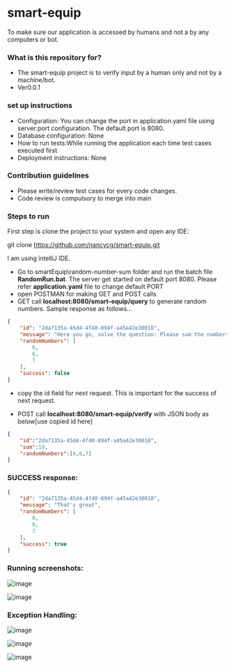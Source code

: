 # smart-equip
To make sure our application is accessed by humans and not a by any computers or bot.

### What is this repository for? ###

* The smart-equip project is to verify input by a human only and not by a machine/bot.
* Ver0.0.1

### set up instructions ###

* Configuration: You can change the port in application.yaml file using server:port configuration. The default port is 8080.
* Database configuration: None
* How to run tests:While running the application each time test cases executed first
* Deployment instructions: None

### Contribution guidelines ###

* Please write/review test cases for every code changes.
* Code review is compulsory to merge into main


### Steps to run

First step is clone the project to your system and open any IDE:

git clone https://github.com/nancycg/smart-equip.git

I am using intelliJ IDE.

* Go to smartEquip\random-number-sum folder and run the batch file  **RandomRun.bat**. The server get started on default port 8080. Please refer **application.yaml** file to change default PORT
* open POSTMAN for making GET and POST calls
* GET call **localhost:8080/smart-equip/query** to generate random numbers. Sample response as follows...

```json
{
    "id": "2da7135a-45d4-4f40-894f-a45a42e30018",
    "message": "Here you go, solve the question: Please sum the numbers [6, 6, 7]",
    "randomNumbers": [
        6,
        6,
        7
    ],
    "success": false
}
```


* copy the id field for next request. This is important for the success of next request.


* POST call **localhost:8080/smart-equip/verify** with JSON body as below[use copied id here]

```json
{
    "id":"2da7135a-45d4-4f40-894f-a45a42e30018",
    "sum":19,
    "randomNumbers":[6,6,7]
}
```


### SUCCESS response:

```json
{
    "id": "2da7135a-45d4-4f40-894f-a45a42e30018",
    "message": "That's great",
    "randomNumbers": [
        6,
        6,
        7
    ],
    "success": true
}
```

### Running screenshots:

![image](https://user-images.githubusercontent.com/20887138/181005126-9a3e5f6b-6482-4cd6-bead-f645c56910cb.png)

![image](https://user-images.githubusercontent.com/20887138/181005224-ed5f62f0-c53e-4f23-b5cd-73ac9621685b.png)


### Exception Handling:

![image](https://user-images.githubusercontent.com/20887138/181007545-a0bbd795-76b5-494a-8326-9921946862d9.png)


![image](https://user-images.githubusercontent.com/20887138/181007697-b929a835-900a-4fe4-a75a-4e496b5be906.png)


![image](https://user-images.githubusercontent.com/20887138/181007814-8f638366-5f0e-4896-aca4-505e44fa54cd.png)



